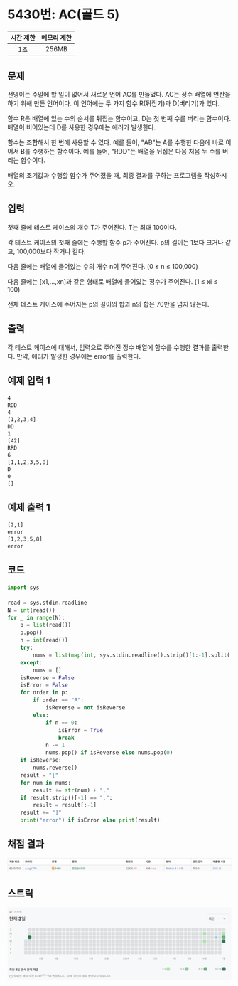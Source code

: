 # 5430번: AC(골드 5)
| 시간 제한 | 메모리 제한 |
|:-----:|:------:|
|  1초   | 256MB  |

## 문제
선영이는 주말에 할 일이 없어서 새로운 언어 AC를 만들었다. AC는 정수 배열에 연산을 하기 위해 만든 언어이다. 이 언어에는 두 가지 함수 R(뒤집기)과 D(버리기)가 있다.

함수 R은 배열에 있는 수의 순서를 뒤집는 함수이고, D는 첫 번째 수를 버리는 함수이다. 배열이 비어있는데 D를 사용한 경우에는 에러가 발생한다.

함수는 조합해서 한 번에 사용할 수 있다. 예를 들어, "AB"는 A를 수행한 다음에 바로 이어서 B를 수행하는 함수이다. 예를 들어, "RDD"는 배열을 뒤집은 다음 처음 두 수를 버리는 함수이다.

배열의 초기값과 수행할 함수가 주어졌을 때, 최종 결과를 구하는 프로그램을 작성하시오.

## 입력
첫째 줄에 테스트 케이스의 개수 T가 주어진다. T는 최대 100이다.

각 테스트 케이스의 첫째 줄에는 수행할 함수 p가 주어진다. p의 길이는 1보다 크거나 같고, 100,000보다 작거나 같다.

다음 줄에는 배열에 들어있는 수의 개수 n이 주어진다. (0 ≤ n ≤ 100,000)

다음 줄에는 [x1,...,xn]과 같은 형태로 배열에 들어있는 정수가 주어진다. (1 ≤ xi ≤ 100)

전체 테스트 케이스에 주어지는 p의 길이의 합과 n의 합은 70만을 넘지 않는다.

## 출력
각 테스트 케이스에 대해서, 입력으로 주어진 정수 배열에 함수를 수행한 결과를 출력한다. 만약, 에러가 발생한 경우에는 error를 출력한다.

## 예제 입력 1
```text
4
RDD
4
[1,2,3,4]
DD
1
[42]
RRD
6
[1,1,2,3,5,8]
D
0
[]
```
## 예제 출력 1
```text
[2,1]
error
[1,2,3,5,8]
error
```

## 코드
```python
import sys

read = sys.stdin.readline
N = int(read())
for _ in range(N):
    p = list(read())
    p.pop()
    n = int(read())
    try:
        nums = list(map(int, sys.stdin.readline().strip()[1:-1].split(',')))
    except:
        nums = []
    isReverse = False
    isError = False
    for order in p:
        if order == "R":
            isReverse = not isReverse
        else:
            if n == 0:
                isError = True
                break
            n -= 1
            nums.pop() if isReverse else nums.pop(0)
    if isReverse:
        nums.reverse()
    result = "["
    for num in nums:
        result += str(num) + ","
    if result.strip()[-1] == ",":
        result = result[:-1]
    result += "]"
    print("error") if isError else print(result)
```

## 채점 결과
![image](result_img.png)

## 스트릭
![image](streak_img.png)